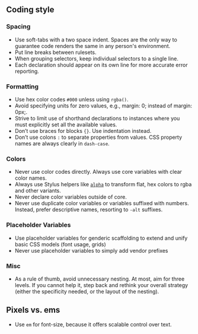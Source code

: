 ## Coding style

### Spacing

* Use soft-tabs with a two space indent. Spaces are the only way to guarantee code renders the same in any person's environment.
* Put line breaks between rulesets.
* When grouping selectors, keep individual selectors to a single line.
* Each declaration should appear on its own line for more accurate error reporting.

### Formatting

* Use hex color codes `#000` unless using `rgba()`.
* Avoid specifying units for zero values, e.g., margin: 0; instead of margin: 0px;.
* Strive to limit use of shorthand declarations to instances where you must explicitly set all the available values.
* Don’t use braces for blocks `{}`. Use indentation instead.
* Don’t use colons `:` to separate properties from values. CSS property names are always clearly in `dash-case`.

### Colors

* Never use color codes directly. Always use core variables with clear color names.
* Always use Stylus helpers like [`alpha`](http://learnboost.github.io/stylus/docs/bifs.html#alphacolor-value) to transform flat, hex colors to rgba and other variants.
* Never declare color variables outside of core.
* Never use duplicate color variables or variables suffixed with numbers. Instead, prefer descriptive names, resorting to `-alt` suffixes.

### Placeholder Variables

* Use placeholder variables for genderic scaffolding to extend and unify basic CSS models (font usage, grids)
* Never use placeholder variables to simply add vendor prefixes

### Misc

* As a rule of thumb, avoid unnecessary nesting. At most, aim for three levels. If you cannot help it, step back and rethink your overall strategy (either the specificity needed, or the layout of the nesting).

## Pixels vs. ems

* Use `em` for font-size, because it offers scalable control over text.

